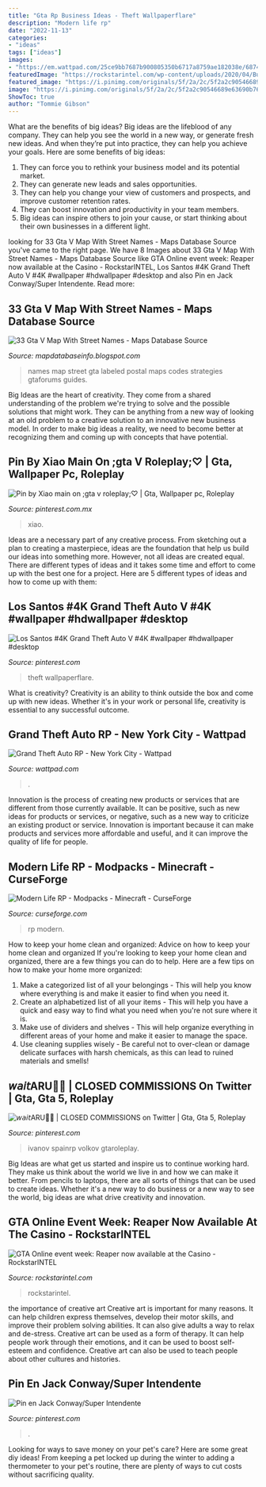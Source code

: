 ```yaml
---
title: "Gta Rp Business Ideas - Theft Wallpaperflare"
description: "Modern life rp"
date: "2022-11-13"
categories:
- "ideas"
tags: ["ideas"]
images:
- "https://em.wattpad.com/25ce9bb7687b900805350b6717a8759ae182038e/68747470733a2f2f73332e616d617a6f6e6177732e636f6d2f776174747061642d6d656469612d736572766963652f53746f7279496d6167652f6b7a784e3335483250594b304b773d3d2d3738373738393832302e3135633739343339626166353738333734393932333231323030352e6a7067?s=fit&amp;w=720&amp;h=720"
featuredImage: "https://rockstarintel.com/wp-content/uploads/2020/04/BusinessBattlesShowroom-GTAO.PNG-770x433.png"
featured_image: "https://i.pinimg.com/originals/5f/2a/2c/5f2a2c90546689e63690b76da359579b.jpg"
image: "https://i.pinimg.com/originals/5f/2a/2c/5f2a2c90546689e63690b76da359579b.jpg"
ShowToc: true
author: "Tommie Gibson"
---
```



What are the benefits of big ideas?
Big ideas are the lifeblood of any company. They can help you see the world in a new way, or generate fresh new ideas. And when they’re put into practice, they can help you achieve your goals. Here are some benefits of big ideas: 
1. They can force you to rethink your business model and its potential market.
2. They can generate new leads and sales opportunities.
3. They can help you change your view of customers and prospects, and improve customer retention rates. 
4. They can boost innovation and productivity in your team members. 
5. Big ideas can inspire others to join your cause, or start thinking about their own businesses in a different light. 

	

		
looking for 33 Gta V Map With Street Names - Maps Database Source you've came to the right page. We have 8 Images about 33 Gta V Map With Street Names - Maps Database Source like GTA Online event week: Reaper now available at the Casino - RockstarINTEL, Los Santos #4K Grand Theft Auto V #4K #wallpaper #hdwallpaper #desktop and also Pin en Jack Conway/Super Intendente. Read more:
		
    
## 33 Gta V Map With Street Names - Maps Database Source

<img loading=lazy src="http://i.imgur.com/wCJH8tY.png" onerror="this.onerror=null;this.src='https://tse2.mm.bing.net/th?id=OIP.PyLGzqoM6nBlpSmyYgD2kwAAAA&amp;pid=15.1';" alt="33 Gta V Map With Street Names - Maps Database Source">

_Source: mapdatabaseinfo.blogspot.com_

>names map street gta labeled postal maps codes strategies gtaforums guides. 

	

Big Ideas are the heart of creativity. They come from a shared understanding of the problem we're trying to solve and the possible solutions that might work. They can be anything from a new way of looking at an old problem to a creative solution to an innovative new business model. In order to make big ideas a reality, we need to become better at recognizing them and coming up with concepts that have potential.

    
## Pin By Xiao Main On ;gta V Roleplay;♡ | Gta, Wallpaper Pc, Roleplay

<img loading=lazy src="https://i.pinimg.com/736x/f9/52/98/f9529885059e218fc7565a4b61285100.jpg" onerror="this.onerror=null;this.src='https://tse2.mm.bing.net/th?id=OIP.DKvPjI7nzbjVITr4Mg6evAHaEK&amp;pid=15.1';" alt="Pin by Xiao main on ;gta v roleplay;♡ | Gta, Wallpaper pc, Roleplay">

_Source: pinterest.com.mx_

>xiao. 

	

Ideas are a necessary part of any creative process. From sketching out a plan to creating a masterpiece, ideas are the foundation that help us build our ideas into something more. However, not all ideas are created equal. There are different types of ideas and it takes some time and effort to come up with the best one for a project. Here are 5 different types of ideas and how to come up with them: 

    
## Los Santos #4K Grand Theft Auto V #4K #wallpaper #hdwallpaper #desktop

<img loading=lazy src="https://i.pinimg.com/originals/5f/2a/2c/5f2a2c90546689e63690b76da359579b.jpg" onerror="this.onerror=null;this.src='https://tse3.mm.bing.net/th?id=OIP.te_hIHJJ3ufEmw5TbwcGJgHaCR&amp;pid=15.1';" alt="Los Santos #4K Grand Theft Auto V #4K #wallpaper #hdwallpaper #desktop">

_Source: pinterest.com_

>theft wallpaperflare. 

	

What is creativity?
Creativity is an ability to think outside the box and come up with new ideas. Whether it's in your work or personal life, creativity is essential to any successful outcome.

    
## Grand Theft Auto RP - New York City - Wattpad

<img loading=lazy src="https://em.wattpad.com/25ce9bb7687b900805350b6717a8759ae182038e/68747470733a2f2f73332e616d617a6f6e6177732e636f6d2f776174747061642d6d656469612d736572766963652f53746f7279496d6167652f6b7a784e3335483250594b304b773d3d2d3738373738393832302e3135633739343339626166353738333734393932333231323030352e6a7067?s=fit&amp;w=720&amp;h=720" onerror="this.onerror=null;this.src='https://tse2.mm.bing.net/th?id=OIP.wJE2JdgpFYcvBPayzRfppwHaEK&amp;pid=15.1';" alt="Grand Theft Auto RP - New York City - Wattpad">

_Source: wattpad.com_

>. 

	

Innovation is the process of creating new products or services that are different from those currently available. It can be positive, such as new ideas for products or services, or negative, such as a new way to criticize an existing product or service. Innovation is important because it can make products and services more affordable and useful, and it can improve the quality of life for people.

    
## Modern Life RP - Modpacks - Minecraft - CurseForge

<img loading=lazy src="https://imgur.com/Fzll7IT.png" onerror="this.onerror=null;this.src='https://tse3.mm.bing.net/th?id=OIP.d5whJJyRtjWnr-R58JYQ-gHaEK&amp;pid=15.1';" alt="Modern Life RP - Modpacks - Minecraft - CurseForge">

_Source: curseforge.com_

>rp modern. 

	

How to keep your home clean and organized: Advice on how to keep your home clean and organized
If you're looking to keep your home clean and organized, there are a few things you can do to help. Here are a few tips on how to make your home more organized: 
1. Make a categorized list of all your belongings - This will help you know where everything is and make it easier to find when you need it. 
2. Create an alphabetized list of all your items - This will help you have a quick and easy way to find what you need when you're not sure where it is. 
3. Make use of dividers and shelves - This will help organize everything in different areas of your home and make it easier to manage the space. 
4. Use cleaning supplies wisely - Be careful not to over-clean or damage delicate surfaces with harsh chemicals, as this can lead to ruined materials and smells!

    
## 𝘸𝘢𝘪𝘵ARU🏳️‍🌈 | CLOSED COMMISSIONS On Twitter | Gta, Gta 5, Roleplay

<img loading=lazy src="https://i.pinimg.com/736x/cd/9e/ee/cd9eeeee292c5e7b13475c5648b7fbfd.jpg" onerror="this.onerror=null;this.src='https://tse2.mm.bing.net/th?id=OIP.N1GcaaTYnDIb67YTnyU01QHaFI&amp;pid=15.1';" alt="𝘸𝘢𝘪𝘵ARU🏳️‍🌈 | CLOSED COMMISSIONS on Twitter | Gta, Gta 5, Roleplay">

_Source: pinterest.com_

>ivanov spainrp volkov gtaroleplay. 

	

Big Ideas are what get us started and inspire us to continue working hard. They make us think about the world we live in and how we can make it better. From pencils to laptops, there are all sorts of things that can be used to create ideas. Whether it's a new way to do business or a new way to see the world, big ideas are what drive creativity and innovation.

    
## GTA Online Event Week: Reaper Now Available At The Casino - RockstarINTEL

<img loading=lazy src="https://rockstarintel.com/wp-content/uploads/2020/04/BusinessBattlesShowroom-GTAO.PNG-770x433.png" onerror="this.onerror=null;this.src='https://tse3.mm.bing.net/th?id=OIP.-wyotm_7kCqHtLBkgs7OTgHaEK&amp;pid=15.1';" alt="GTA Online event week: Reaper now available at the Casino - RockstarINTEL">

_Source: rockstarintel.com_

>rockstarintel. 

	

the importance of creative art
Creative art is important for many reasons. It can help children express themselves, develop their motor skills, and improve their problem solving abilities. It can also give adults a way to relax and de-stress.
Creative art can be used as a form of therapy. It can help people work through their emotions, and it can be used to boost self-esteem and confidence. Creative art can also be used to teach people about other cultures and histories.

    
## Pin En Jack Conway/Super Intendente

<img loading=lazy src="https://i.pinimg.com/736x/73/3b/32/733b32eff948703437fa4ebd94df1fb3.jpg" onerror="this.onerror=null;this.src='https://tse1.mm.bing.net/th?id=OIP.tlP5unEJUR111FnhFf0FWgHaHO&amp;pid=15.1';" alt="Pin en Jack Conway/Super Intendente">

_Source: pinterest.com_

>. 

	

Looking for ways to save money on your pet's care? Here are some great diy ideas! From keeping a pet locked up during the winter to adding a thermometer to your pet's routine, there are plenty of ways to cut costs without sacrificing quality.

